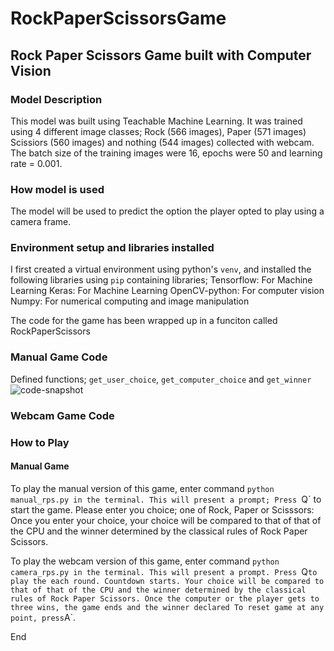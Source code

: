 # RockPaperScissorsGame

## Rock Paper Scissors Game built with Computer Vision

### Model Description
This model was built using Teachable Machine Learning.
It was trained using 4 different image classes; Rock (566 images), Paper (571 images) Scissiors (560 images) and nothing (544 images) collected with webcam.
The batch size of the training images were 16, epochs were 50 and learning rate = 0.001. 

### How model is used
The model will be used to predict the option the player opted to play using a camera frame.

### Environment setup and libraries installed
I first created a virtual environment using python's `venv`, and installed the following libraries using `pip` containing libraries;
Tensorflow: For Machine Learning
Keras: For Machine Learning
OpenCV-python: For computer vision
Numpy: For numerical computing and image manipulation


The code for the game has been wrapped up in a funciton called RockPaperScissors


### Manual Game Code
Defined functions; `get_user_choice`, `get_computer_choice` and `get_winner`
![code-snapshot](https://user-images.githubusercontent.com/71975468/166817267-6d7092ec-7da1-47fb-989b-0d7264375ea2.png)

### Webcam Game Code


### How to Play
#### Manual Game
To play the manual version of this game, enter command `python manual_rps.py in the terminal.
This will present a prompt; Press `Q` to start the game. Please enter you choice; one of Rock, Paper or Scisssors:
Once you enter your choice, your choice will be compared to that of that of the CPU and the winner determined
by the classical rules of Rock Paper Scissors.


To play the webcam version of this game, enter command `python camera_rps.py in the terminal.
This will present a prompt. Press `Q` to play the each round. Countdown starts. Your choice will be compared to that of that of the CPU and the winner determined
by the classical rules of Rock Paper Scissors. Once the computer or the player gets to three wins, the game ends and the winner declared
To reset game at any point, press `A`.

End


